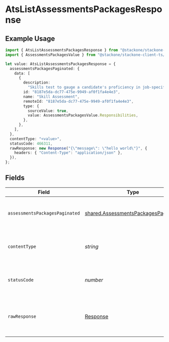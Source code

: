 # AtsListAssessmentsPackagesResponse

## Example Usage

```typescript
import { AtsListAssessmentsPackagesResponse } from "@stackone/stackone-client-ts/sdk/models/operations";
import { AssessmentsPackagesValue } from "@stackone/stackone-client-ts/sdk/models/shared";

let value: AtsListAssessmentsPackagesResponse = {
  assessmentsPackagesPaginated: {
    data: [
      {
        description:
          "Skills test to gauge a candidate's proficiency in job-specific skills",
        id: "8187e5da-dc77-475e-9949-af0f1fa4e4e3",
        name: "Skill Assessment",
        remoteId: "8187e5da-dc77-475e-9949-af0f1fa4e4e3",
        type: {
          sourceValue: true,
          value: AssessmentsPackagesValue.Responsibilities,
        },
      },
    ],
  },
  contentType: "<value>",
  statusCode: 466311,
  rawResponse: new Response("{\"message\": \"hello world\"}", {
    headers: { "Content-Type": "application/json" },
  }),
};
```

## Fields

| Field                                                                                             | Type                                                                                              | Required                                                                                          | Description                                                                                       |
| ------------------------------------------------------------------------------------------------- | ------------------------------------------------------------------------------------------------- | ------------------------------------------------------------------------------------------------- | ------------------------------------------------------------------------------------------------- |
| `assessmentsPackagesPaginated`                                                                    | [shared.AssessmentsPackagesPaginated](../../../sdk/models/shared/assessmentspackagespaginated.md) | :heavy_minus_sign:                                                                                | The list of assessments packages was retrieved.                                                   |
| `contentType`                                                                                     | *string*                                                                                          | :heavy_check_mark:                                                                                | HTTP response content type for this operation                                                     |
| `statusCode`                                                                                      | *number*                                                                                          | :heavy_check_mark:                                                                                | HTTP response status code for this operation                                                      |
| `rawResponse`                                                                                     | [Response](https://developer.mozilla.org/en-US/docs/Web/API/Response)                             | :heavy_check_mark:                                                                                | Raw HTTP response; suitable for custom response parsing                                           |